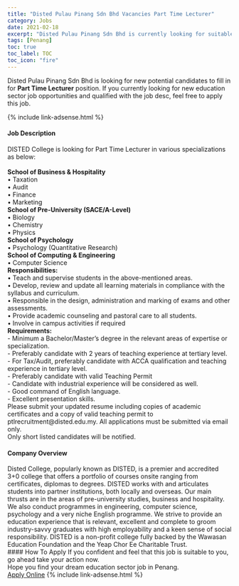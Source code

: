 ```yaml
---
title: "Disted Pulau Pinang Sdn Bhd Vacancies Part Time Lecturer" 
category: Jobs 
date: 2021-02-18 
excerpt: "Disted Pulau Pinang Sdn Bhd is currently looking for suitable person to fill in the Part Time Lecturer which positioned at Penang" 
tags: [Penang] 
toc: true 
toc_label: TOC 
toc_icon: "fire" 
--- 
```


<p>Disted Pulau Pinang Sdn Bhd is looking for new potential candidates to fill in for <b>Part Time Lecturer</b> position. If you currently looking for new education sector job opportunities and qualified with the job desc, feel free to apply this job.
</p>{% include link-adsense.html %} 
 <div><div><h4>Job Description</h4></div><div><div><span><div><div><div>DISTED College is looking for Part Time Lecturer in various specializations as below:</div><div><br><strong>School of Business &amp; Hospitality</strong><br>&#8226; Taxation<br>&#8226; Audit<br>&#8226; Finance<br>&#8226; Marketing</div><div><strong>School of Pre-University (SACE/A-Level)</strong><br>&#8226; Biology<br>&#8226; Chemistry<br>&#8226; Physics</div><div><strong>School of Psychology</strong><br>&#8226; Psychology (Quantitative Research)</div><div><strong>School of Computing &amp; Engineering</strong></div><div>&#8226; Computer Science</div><div><strong>Responsibilities:</strong><br>&#8226; Teach and supervise students in the above-mentioned areas.<br>&#8226; Develop, review and update all learning materials in compliance with the syllabus and curriculum.<br>&#8226; Responsible in the design, administration and marking of exams and other assessments.<br>&#8226; Provide academic counseling and pastoral care to all students.<br>&#8226; Involve in campus activities if required</div><div><strong>Requirements:</strong><br>- Minimum a Bachelor/Master&#8217;s degree in the relevant areas of expertise or specialization.<br>- Preferably candidate with 2 years of teaching experience at tertiary level.<br>- For Tax/Audit, preferably candidate with ACCA qualification and teaching experience in tertiary level.<br>- Preferably candidate with valid Teaching Permit<br>- Candidate with industrial experience will be considered as well.<br>- Good command of English language.<br>- Excellent presentation skills.</div></div><div>Please submit your updated resume including copies of academic certificates and a copy of valid teaching permit to ptlrecruitment@disted.edu.my. All applications must be submitted via email only.<div>Only short listed candidates will be notified.</div></div></div></span></div></div></div> 
<div><div><h4>Company Overview</h4></div><div><div><span><div><div>
	Disted College, popularly known as DISTED, is a premier and accredited 3+0 college that offers a portfolio of courses onsite ranging from certificates, diplomas to degrees. DISTED works with and articulates students into partner institutions, both locally and overseas. Our main thrusts are in the areas of pre-university studies, business and hospitality. We also conduct programmes in engineering, computer science, psychology and a very niche English programme. We strive to provide an education experience that is relevant, excellent and complete to groom industry-savvy graduates with high employability and a keen sense of social responsibility. DISTED is a non-profit college fully backed by the Wawasan Education Foundation and the Yeap Chor Ee Charitable Trust.</div></div></span></div></div></div> 
#### How To Apply 
If you confident and feel that this job is suitable to you, go ahead take your action now. <br/> 
Hope you find your dream education sector job in Penang. <br/> 
<a href="https://www.jobstreet.com.my/en/job/part-time-lecturer-4480744?jobId=jobstreet-my-job-4480744" class="btn btn--info" target="_blank" rel="nofollow noopenner">Apply Online</a> 
{% include link-adsense.html %} 